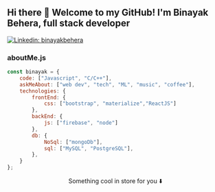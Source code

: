 ## Hi there 👋 Welcome to my GitHub! I'm Binayak Behera, full stack developer


[![Linkedin: binayakbehera](https://img.shields.io/badge/-binayakbehera-blue?style=flat-square&logo=Linkedin&logoColor=white&link=https://https://www.linkedin.com/in/binayak-behera/)](https://www.linkedin.com/in/binayak-behera/)

### aboutMe.js

```javascript
const binayak = {
    code: ["Javascript", "C/C++"],
    askMeAbout: ["web dev", "tech", "ML", "music", "coffee"],
    technologies: {
        frontEnd: {
            css: ["bootstrap", "materialize","ReactJS"]
        },
        backEnd: {
            js: ["firebase", "node"]
        },
        db: {
            NoSql: ["mongoDb"],
            sql: ["MySQL", "PostgreSQL"],
        },        
    }
};
```

<p align="center">
Something cool in store for you ⬇️  
</p>
